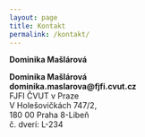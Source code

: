 ```yaml
---
layout: page
title: Kontakt
permalink: /kontakt/
---
```

<!--
<b>Dominika Mašlárová</b>

<b>maslarova@ipp.cas.cz</b><br /> 
Ústav fyziky plazmatu AV ČR, v. v. i. <br />Za Slovankou 1782/3 <br /> 
182 00 Praha 8 <br /> 

<b>masladom@fjfi.cvut.cz</b> <br /> 
FJFI ČVUT v Praze <br /> 
V Holešovičkách 747/2, <br /> 
180 00 Praha 8-Libeň <br /> 
č. dverí: L-234 <br /> 


---
layout: page
title: Kontakt2
permalink: /kontakt2/
---
-->
<b>Dominika Mašlárová</b>
<!--<b>maslarova@ipp.cas.cz</b><br />
Ústav fyziky plazmatu AV ČR, v. v. i. <br />Za Slovankou 1782/3 <br />
182 00 Praha 8 <br />
-->

<b>Dominika Mašlárová</br>
dominika.mas<!-- sdfjsdhfkjydjoK59@s -->larova<!-- 49928Lk@:s -->@<!-- sdfjsdhfkjypcs -->fjfi.c<!-- sdfjsdhfkjypcs -->vut.cz</br> </b>
FJFI ČVUT v Praze <br />
V Holešovičkách 747/2, <br />
180 00 Praha 8-Libeň <br />
č. dverí: L-234 <br />

